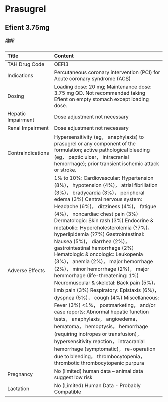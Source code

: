 # Prasugrel

## Efient 3.75mg

##### 臨採

| Title              | Content                                                                                                                                                                                                                                                                                                                                                                                                                                                                                                                                                                                                                                                                                                                                                                                                                                                                                                                                                                                                                                                                  |
|:-------------------|:-------------------------------------------------------------------------------------------------------------------------------------------------------------------------------------------------------------------------------------------------------------------------------------------------------------------------------------------------------------------------------------------------------------------------------------------------------------------------------------------------------------------------------------------------------------------------------------------------------------------------------------------------------------------------------------------------------------------------------------------------------------------------------------------------------------------------------------------------------------------------------------------------------------------------------------------------------------------------------------------------------------------------------------------------------------------------|
| TAH Drug Code      | OEFI3                                                                                                                                                                                                                                                                                                                                                                                                                                                                                                                                                                                                                                                                                                                                                                                                                                                                                                                                                                                                                                                                    |
| Indications        | Percutaneous coronary intervention (PCI) for Acute coronary syndrome (ACS)                                                                                                                                                                                                                                                                                                                                                                                                                                                                                                                                                                                                                                                                                                                                                                                                                                                                                                                                                                                               |
| Dosing             | Loading dose: 20 mg; Maintenance dose: 3.75 mg QD. Not recommended taking Efient on empty stomach except loading dose.                                                                                                                                                                                                                                                                                                                                                                                                                                                                                                                                                                                                                                                                                                                                                                                                                                                                                                                                                   |
| Hepatic Impairment | Dose adjustment not necessary                                                                                                                                                                                                                                                                                                                                                                                                                                                                                                                                                                                                                                                                                                                                                                                                                                                                                                                                                                                                                                            |
| Renal Impairment   | Dose adjustment not necessary                                                                                                                                                                                                                                                                                                                                                                                                                                                                                                                                                                                                                                                                                                                                                                                                                                                                                                                                                                                                                                            |
| Contraindications  | Hypersensitivity (eg， anaphylaxis) to prasugrel or any component of the formulation; active pathological bleeding (eg， peptic ulcer， intracranial hemorrhage); prior transient ischemic attack or stroke.                                                                                                                                                                                                                                                                                                                                                                                                                                                                                                                                                                                                                                                                                                                                                                                                                                                             |
| Adverse Effects    | 1% to 10%: Cardiovascular: Hypertension (8%)， hypotension (4%)， atrial fibrillation (3%)， bradycardia (3%)， peripheral edema (3%) Central nervous system: Headache (6%)， dizziness (4%)， fatigue (4%)， noncardiac chest pain (3%) Dermatologic: Skin rash (3%) Endocrine & metabolic: Hypercholesterolemia (?7%)， hyperlipidemia (?7%) Gastrointestinal: Nausea (5%)， diarrhea (2%)， gastrointestinal hemorrhage (2%) Hematologic & oncologic: Leukopenia (3%)， anemia (2%)， major hemorrhage (2%)， minor hemorrhage (2%)， major hemmorhage (life-threatening: 1%) Neuromuscular & skeletal: Back pain (5%)， limb pain (3%) Respiratory: Epistaxis (6%)， dyspnea (5%)， cough (4%) Miscellaneous: Fever (3%) <1%， postmarketing， and/or case reports: Abnormal hepatic function tests， anaphylaxis， angioedema， hematoma， hemoptysis， hemorrhage (requiring inotropes or transfusion)， hypersensitivity reaction， intracranial hemorrhage (symptomatic)， re-operation due to bleeding， thrombocytopenia， thrombotic thrombocytopenic purpura |
| Pregnancy          | No (limited) human data – animal data suggest low risk                                                                                                                                                                                                                                                                                                                                                                                                                                                                                                                                                                                                                                                                                                                                                                                                                                                                                                                                                                                                                   |
| Lactation          | No (Limited) Human Data - Probably Compatible                                                                                                                                                                                                                                                                                                                                                                                                                                                                                                                                                                                                                                                                                                                                                                                                                                                                                                                                                                                                                            |

